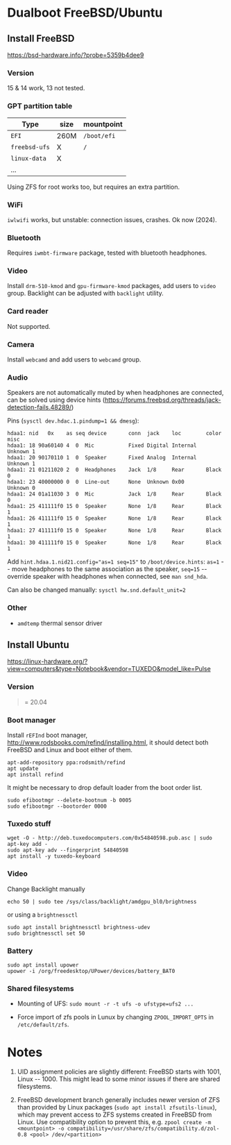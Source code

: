 Dualboot FreeBSD/Ubuntu
=======================

Install FreeBSD
---------------

https://bsd-hardware.info/?probe=5359b4dee9


### Version

15 & 14 work, 13 not tested.


### GPT partition table

| Type          | size  | mountpoint  |
|---------------|-------|-------------|
| `EFI`         | 260M  | `/boot/efi` |
| `freebsd-ufs` | X     | `/`         |
| `linux-data`  | X     |             |
| ...           |       |             |

Using ZFS for root works too, but requires an extra partition.


### WiFi

`iwlwifi` works, but unstable: connection issues, crashes. Ok now (2024).


### Bluetooth

Requires `iwmbt-firmware` package, tested with bluetooth headphones.


### Video

Install `drm-510-kmod` and `gpu-firmware-kmod` packages, add users to `video`
group. Backlight can be adjusted with `backlight` utility.


### Card reader

Not supported.


### Camera

Install `webcamd` and add users to `webcamd` group.


### Audio

Speakers are not automatically muted by when headphones are connected, can be
solved using device hints
(<https://forums.freebsd.org/threads/jack-detection-fails.48289/>)

Pins (`sysctl dev.hdac.1.pindump=1 && dmesg`):
```
hdaa1: nid   0x    as seq device       conn  jack    loc        color   misc
hdaa1: 18 90a60140 4  0  Mic           Fixed Digital Internal   Unknown 1
hdaa1: 20 90170110 1  0  Speaker       Fixed Analog  Internal   Unknown 1
hdaa1: 21 01211020 2  0  Headphones    Jack  1/8     Rear       Black   0
hdaa1: 23 40000000 0  0  Line-out      None  Unknown 0x00       Unknown 0
hdaa1: 24 01a11030 3  0  Mic           Jack  1/8     Rear       Black   0
hdaa1: 25 411111f0 15 0  Speaker       None  1/8     Rear       Black   1
hdaa1: 26 411111f0 15 0  Speaker       None  1/8     Rear       Black   1
hdaa1: 27 411111f0 15 0  Speaker       None  1/8     Rear       Black   1
hdaa1: 30 411111f0 15 0  Speaker       None  1/8     Rear       Black   1
```

Add `hint.hdaa.1.nid21.config="as=1 seq=15"` to `/boot/device.hints`: `as=1` --
move headphones to the same association as the speaker, `seq=15` -- override
speaker with headphones when connected, see `man snd_hda`.

Can also be changed manually: `sysctl hw.snd.default_unit=2`


### Other

- `amdtemp` thermal sensor driver



Install Ubuntu
--------------

https://linux-hardware.org/?view=computers&type=Notebook&vendor=TUXEDO&model_like=Pulse


### Version

>= 20.04



### Boot manager

Install `rEFInd` boot manager, http://www.rodsbooks.com/refind/installing.html,
it should detect both FreeBSD and Linux and boot either of them.

```
apt-add-repository ppa:rodsmith/refind
apt update
apt install refind
```

It might be necessary to drop default loader from the boot order list.
```
sudo efibootmgr --delete-bootnum -b 0005
sudo efibootmgr --bootorder 0000
```


### Tuxedo stuff

```
wget -O - http://deb.tuxedocomputers.com/0x54840598.pub.asc | sudo apt-key add -
sudo apt-key adv --fingerprint 54840598
apt install -y tuxedo-keyboard
```


### Video

Change Backlight manually

```
echo 50 | sudo tee /sys/class/backlight/amdgpu_bl0/brightness
```
or using a `brightnessctl`
```
sudo apt install brightnessctl brightness-udev
sudo brightnessctl set 50
```

### Battery

```
sudo apt install upower
upower -i /org/freedesktop/UPower/devices/battery_BAT0
```

### Shared filesystems

- Mounting of UFS: `sudo mount -r -t ufs -o ufstype=ufs2 ...`

- Force import of zfs pools in Lunux by changing `ZPOOL_IMPORT_OPTS` in
  `/etc/default/zfs`.



Notes
=====

1. UID assignment policies are slightly different: FreeBSD starts with 1001,
   Linux -- 1000. This might lead to some minor issues if there are shared
   filesystems.

2. FreeBSD development branch generally includes newer version of ZFS than
   provided by Linux packages (`sudo apt install zfsutils-linux`), which may
   prevent access to ZFS systems created in FreeBSD from Linux. Use
   compatibility option to prevent this, e.g.
   `zpool create -m <mountpoint> -o compatibility=/usr/share/zfs/compatibility.d/zol-0.8 <pool> /dev/<partition>`
